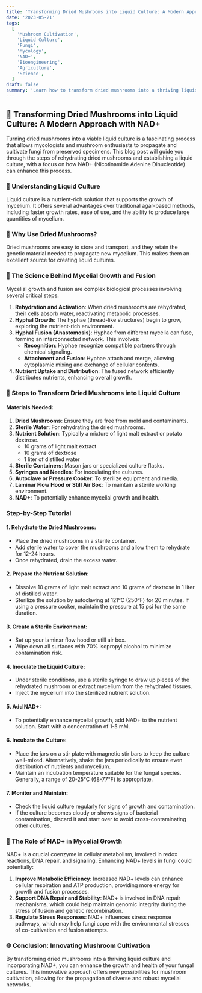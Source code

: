 ```yaml
---
title: 'Transforming Dried Mushrooms into Liquid Culture: A Modern Approach 🍄🔬'
date: '2023-05-21'
tags:
  [
    'Mushroom Cultivation',
    'Liquid Culture',
    'Fungi',
    'Mycology',
    'NAD+',
    'Bioengineering',
    'Agriculture',
    'Science',
  ]
draft: false
summary: 'Learn how to transform dried mushrooms into a thriving liquid culture using advanced techniques and the potential benefits of NAD+. Discover the step-by-step process and scientific insights behind this innovative approach. 🍄🔬'
---
```


## 🍄 Transforming Dried Mushrooms into Liquid Culture: A Modern Approach with NAD+

Turning dried mushrooms into a viable liquid culture is a fascinating process that allows mycologists and mushroom enthusiasts to propagate and cultivate fungi from preserved specimens. This blog post will guide you through the steps of rehydrating dried mushrooms and establishing a liquid culture, with a focus on how NAD+ (Nicotinamide Adenine Dinucleotide) can enhance this process.

### 🔬 Understanding Liquid Culture

Liquid culture is a nutrient-rich solution that supports the growth of mycelium. It offers several advantages over traditional agar-based methods, including faster growth rates, ease of use, and the ability to produce large quantities of mycelium.

### 🌱 Why Use Dried Mushrooms?

Dried mushrooms are easy to store and transport, and they retain the genetic material needed to propagate new mycelium. This makes them an excellent source for creating liquid cultures.

### 🔄 The Science Behind Mycelial Growth and Fusion

Mycelial growth and fusion are complex biological processes involving several critical steps:

1. **Rehydration and Activation**: When dried mushrooms are rehydrated, their cells absorb water, reactivating metabolic processes.
2. **Hyphal Growth**: The hyphae (thread-like structures) begin to grow, exploring the nutrient-rich environment.
3. **Hyphal Fusion (Anastomosis)**: Hyphae from different mycelia can fuse, forming an interconnected network. This involves:
   - **Recognition**: Hyphae recognize compatible partners through chemical signaling.
   - **Attachment and Fusion**: Hyphae attach and merge, allowing cytoplasmic mixing and exchange of cellular contents.
4. **Nutrient Uptake and Distribution**: The fused network efficiently distributes nutrients, enhancing overall growth.

### 🧪 Steps to Transform Dried Mushrooms into Liquid Culture

#### **Materials Needed**:

1. **Dried Mushrooms**: Ensure they are free from mold and contaminants.
2. **Sterile Water**: For rehydrating the dried mushrooms.
3. **Nutrient Solution**: Typically a mixture of light malt extract or potato dextrose.
   - 10 grams of light malt extract
   - 10 grams of dextrose
   - 1 liter of distilled water
4. **Sterile Containers**: Mason jars or specialized culture flasks.
5. **Syringes and Needles**: For inoculating the cultures.
6. **Autoclave or Pressure Cooker**: To sterilize equipment and media.
7. **Laminar Flow Hood or Still Air Box**: To maintain a sterile working environment.
8. **NAD+**: To potentially enhance mycelial growth and health.

### Step-by-Step Tutorial

#### **1. Rehydrate the Dried Mushrooms**:

- Place the dried mushrooms in a sterile container.
- Add sterile water to cover the mushrooms and allow them to rehydrate for 12-24 hours.
- Once rehydrated, drain the excess water.

#### **2. Prepare the Nutrient Solution**:

- Dissolve 10 grams of light malt extract and 10 grams of dextrose in 1 liter of distilled water.
- Sterilize the solution by autoclaving at 121°C (250°F) for 20 minutes. If using a pressure cooker, maintain the pressure at 15 psi for the same duration.

#### **3. Create a Sterile Environment**:

- Set up your laminar flow hood or still air box.
- Wipe down all surfaces with 70% isopropyl alcohol to minimize contamination risk.

#### **4. Inoculate the Liquid Culture**:

- Under sterile conditions, use a sterile syringe to draw up pieces of the rehydrated mushroom or extract mycelium from the rehydrated tissues.
- Inject the mycelium into the sterilized nutrient solution.

#### **5. Add NAD+**:

- To potentially enhance mycelial growth, add NAD+ to the nutrient solution. Start with a concentration of 1-5 mM.

#### **6. Incubate the Culture**:

- Place the jars on a stir plate with magnetic stir bars to keep the culture well-mixed. Alternatively, shake the jars periodically to ensure even distribution of nutrients and mycelium.
- Maintain an incubation temperature suitable for the fungal species. Generally, a range of 20-25°C (68-77°F) is appropriate.

#### **7. Monitor and Maintain**:

- Check the liquid culture regularly for signs of growth and contamination.
- If the culture becomes cloudy or shows signs of bacterial contamination, discard it and start over to avoid cross-contaminating other cultures.

### 🔄 The Role of NAD+ in Mycelial Growth

NAD+ is a crucial coenzyme in cellular metabolism, involved in redox reactions, DNA repair, and signaling. Enhancing NAD+ levels in fungi could potentially:

1. **Improve Metabolic Efficiency**: Increased NAD+ levels can enhance cellular respiration and ATP production, providing more energy for growth and fusion processes.
2. **Support DNA Repair and Stability**: NAD+ is involved in DNA repair mechanisms, which could help maintain genomic integrity during the stress of fusion and genetic recombination.
3. **Regulate Stress Responses**: NAD+ influences stress response pathways, which may help fungi cope with the environmental stresses of co-cultivation and fusion attempts.

### 🌐 Conclusion: Innovating Mushroom Cultivation

By transforming dried mushrooms into a thriving liquid culture and incorporating NAD+, you can enhance the growth and health of your fungal cultures. This innovative approach offers new possibilities for mushroom cultivation, allowing for the propagation of diverse and robust mycelial networks.
